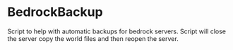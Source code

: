 # BedrockBackup
Script to help with automatic backups for bedrock servers.  Script will close the server copy the world files and then reopen the server.
